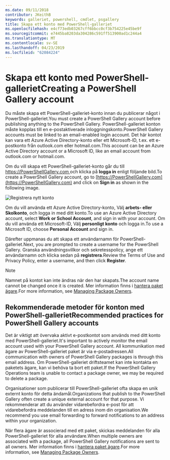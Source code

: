 ```yaml
---
ms.date: 09/11/2018
contributor: JKeithB
keywords: galleriet, powershell, cmdlet, psgallery
title: Skapa ett konto med PowerShell-galleriet
ms.openlocfilehash: e4cf73edb03267cff6bbcc0cf3b754225e45be9f
ms.sourcegitcommit: e7445ba8203da304286c591ff513900ad1c244a4
ms.translationtype: MT
ms.contentlocale: sv-SE
ms.lasthandoff: 04/23/2019
ms.locfileid: "62084224"
---
```

# <a name="creating-a-powershell-gallery-account"></a><span data-ttu-id="3b2a1-103">Skapa ett konto med PowerShell-galleriet</span><span class="sxs-lookup"><span data-stu-id="3b2a1-103">Creating a PowerShell Gallery account</span></span>

<span data-ttu-id="3b2a1-104">Du måste skapa ett PowerShell-galleriet-konto innan du publicerar något i PowerShell-galleriet.</span><span class="sxs-lookup"><span data-stu-id="3b2a1-104">You must create a PowerShell Gallery account before publishing anything to the PowerShell Gallery.</span></span>
<span data-ttu-id="3b2a1-105">PowerShell-galleriet konton måste kopplas till en e-postaktiverade inloggningskonto.</span><span class="sxs-lookup"><span data-stu-id="3b2a1-105">PowerShell Gallery accounts must be linked to an email-enabled login account.</span></span> <span data-ttu-id="3b2a1-106">Det här kontot kan vara ett Azure Active Directory-konto eller ett Microsoft-ID, t.ex. ett e-postkonto från outlook.com eller hotmail.com.</span><span class="sxs-lookup"><span data-stu-id="3b2a1-106">This account can be an Azure Active Directory account or a Microsoft ID, like an email account from outlook.com or hotmail.com.</span></span>

<span data-ttu-id="3b2a1-107">Om du vill skapa ett PowerShell-galleriet-konto går du till [ https://PowerShellGallery.com ](https://PowerShellGallery.com) och klicka på **logga in** enligt följande bild.</span><span class="sxs-lookup"><span data-stu-id="3b2a1-107">To create a PowerShell Gallery account, go to [https://PowerShellGallery.com](https://PowerShellGallery.com) and click on **Sign in** as shown in the following image.</span></span>

![Registrera nytt konto](../../Images/CreateAccount-Register.png)

<span data-ttu-id="3b2a1-109">Om du vill använda ett Azure Active Directory-konto, Välj **arbets- eller Skolkonto**, och logga in med ditt konto.</span><span class="sxs-lookup"><span data-stu-id="3b2a1-109">To use an Azure Active Directory account, select **Work or School Account**, and sign in with your account.</span></span> <span data-ttu-id="3b2a1-110">Om du vill använda ett Microsoft-ID, Välj **personligt konto** och logga in.</span><span class="sxs-lookup"><span data-stu-id="3b2a1-110">To use a Microsoft ID, choose **Personal Account** and sign in.</span></span>

<span data-ttu-id="3b2a1-111">Därefter uppmanas du att skapa ett användarnamn för PowerShell-galleriet.</span><span class="sxs-lookup"><span data-stu-id="3b2a1-111">Next, you are prompted to create a username for the PowerShell Gallery.</span></span> <span data-ttu-id="3b2a1-112">Granska användningsvillkor och sekretesspolicy, ange ett användarnamn och klicka sedan på **registrera**.</span><span class="sxs-lookup"><span data-stu-id="3b2a1-112">Review the Terms of Use and Privacy Policy, enter a username, and then click **Register**.</span></span>

> [!NOTE]
> <span data-ttu-id="3b2a1-113">Namnet på kontot kan inte ändras när den har skapats.</span><span class="sxs-lookup"><span data-stu-id="3b2a1-113">The account name cannot be changed once it is created.</span></span> <span data-ttu-id="3b2a1-114">Mer information finns i [hantera paket ägare](managing-package-owners.md).</span><span class="sxs-lookup"><span data-stu-id="3b2a1-114">For more information, see [Managing Package Owners](managing-package-owners.md).</span></span>

## <a name="recommended-practices-for-powershell-gallery-accounts"></a><span data-ttu-id="3b2a1-115">Rekommenderade metoder för konton med PowerShell-galleriet</span><span class="sxs-lookup"><span data-stu-id="3b2a1-115">Recommended practices for PowerShell Gallery accounts</span></span>

<span data-ttu-id="3b2a1-116">Det är viktigt att övervaka aktivt e-postkontot som används med ditt konto med PowerShell-galleriet.</span><span class="sxs-lookup"><span data-stu-id="3b2a1-116">It's important to actively monitor the email account used with your PowerShell Gallery account.</span></span> <span data-ttu-id="3b2a1-117">All kommunikation med ägare av PowerShell-galleriet paket är via e-postadressen.</span><span class="sxs-lookup"><span data-stu-id="3b2a1-117">All communication with owners of PowerShell Gallery packages is through this email address.</span></span> <span data-ttu-id="3b2a1-118">Om PowerShell-galleriet driftsteamet kan inte kontakta en paketets ägare, kan vi behöva ta bort ett paket.</span><span class="sxs-lookup"><span data-stu-id="3b2a1-118">If the PowerShell Gallery Operations team is unable to contact a package owner, we may be required to delete a package.</span></span>

<span data-ttu-id="3b2a1-119">Organisationer som publicerar till PowerShell-galleriet ofta skapa en unik externt konto för detta ändamål.</span><span class="sxs-lookup"><span data-stu-id="3b2a1-119">Organizations that publish to the PowerShell Gallery often create a unique external account for that purpose.</span></span> <span data-ttu-id="3b2a1-120">Vi rekommenderar att du använder vidarebefordra e-post för att vidarebefordra meddelanden till en adress inom din organisation.</span><span class="sxs-lookup"><span data-stu-id="3b2a1-120">We recommend you use email forwarding to forward notifications to an address within your organization.</span></span>

<span data-ttu-id="3b2a1-121">När flera ägare är associerad med ett paket, skickas meddelanden för alla PowerShell-galleriet för alla användare.</span><span class="sxs-lookup"><span data-stu-id="3b2a1-121">When multiple owners are associated with a package, all PowerShell Gallery notifications are sent to all owners.</span></span> <span data-ttu-id="3b2a1-122">Mer information finns i [hantera paket ägare](managing-package-owners.md).</span><span class="sxs-lookup"><span data-stu-id="3b2a1-122">For more information, see [Managing Package Owners](managing-package-owners.md).</span></span>
